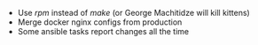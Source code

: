 * Use *rpm* instead of *make* (or George Machitidze will kill kittens)
* Merge docker nginx configs from production
* Some ansible tasks report changes all the time
